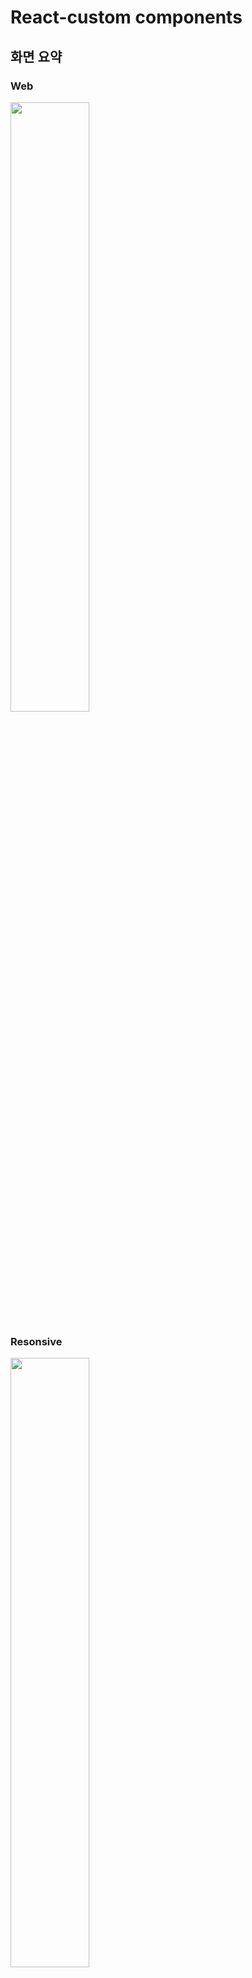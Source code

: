 # React-custom components
## 화면 요약
### Web
<img src="https://user-images.githubusercontent.com/87353284/162345615-7bb0c511-cbbc-49ee-ab96-34c7ec6c0969.gif" width="50%"/>

### Resonsive
<img src="https://user-images.githubusercontent.com/87353284/162367564-4b511dcf-3d9e-4115-b80d-6b3696c074eb.gif" width="50%"/>

Mobile 버전에서 좌측 상단의 메뉴를 클릭하면 메뉴바가 활성화됩니다.

<img src="https://user-images.githubusercontent.com/87353284/162757077-c5cb585d-0c83-40c9-8f9e-bd164233e356.gif" width="30%"/>

메뉴바 기능을 구현하는 과정에서 리액트 컴포넌트 렌더링 에러 이슈가 있었습니다.
```
Cannot update a component (xxx) while rendering a different component (xxx)
```

리액트에서 다른 구성요소를 렌더링하는 동안 특정 구성 요소를 업데이트 할 수 없다는 의미의 에러입니다. 
전역저장소(Redux toolkit 사용)에 영향을 주는 2개의 컴포넌트와 useSelector로 전역저장소를 참조하는 1개의 컴포넌트에서
데이터의 흐름을 단방향으로 흐르게끔 코드를 구현하여 해결하였습니다.

[에러핸들링 깃허브 이슈 링크](https://github.com/holystorySeo/react-custom-component/issues/13)

[에러핸들링 블로그 링크[detail version]](https://jobcoding.tistory.com/230)

## 화면 설명
React.js를 활용하여 custom component를 구현하고 있습니다.  
기능 구현에 직접적인 영향을 주는 라이브러리는 사용하지 않고 있습니다.

[페이지 링크](https://react-custom-component.vercel.app/)

React-custom-components 목록
1. Toggle
2. Modal
3. Tab
4. Tag
5. AutoComplete
6. ClickToEdit
7. Carousel - index, slider
8. Infinite scroll (예정)
9. Loading (예정)


## 구현 방법
리액트의 Hook인 useState, useEffect, useRef를 활용하여  
입력값과 이벤트 핸들러에 따라 component 기능이 작동하도록 하였습니다.

### `Toggle`
#### 설명
useState를 사용하여 토글 버튼의 on/off 상태값을 체크합니다. 토글 버튼 제어를 위해서 toggleHandler라는 이벤트 핸들러를 사용하여 클릭할 때마다 상태값을 True/False로 체크했습니다. toggle 상태를 설명하는 description(toggle Switch on || toggle Switch off)은 조건부 연산자를 활용하여 구현하였습니다.

#### 기술 이슈
1.CSS: 토글 원이 이동을 하면서 배경색이 원의 중간까지만 채워지는 느낌의 효과   
<br>
[수정 전]: 한번에 배경색이 변합니다.

![Toggle 수정 전](https://user-images.githubusercontent.com/87353284/155888438-f5439d12-be82-4ca9-8b6f-54c47cedfb05.gif)  
<br>

[수정 후]: 토글 원의 이동과 함께 원의 중간까지만 배경색이 변합니다.

![Toggle 수정 후](https://user-images.githubusercontent.com/87353284/155888153-40f63f11-e920-45d8-959a-a366e4462960.gif)  

#### 해결 방법
background의 linear-gradient와 background-size 200%로 설정하여 해결하였습니다. linear-gradient(to left,  ${subColor} 50%, ${mainColor} 50%) right은 오른쪽에서 왼쪽으로 gradient 효과를 주는데 subColor 50%를 시작으로 mainColor 50%으로 색깔이 점차 변한다는 의미입니다. 그런데 이 설정의 상태에서 background-size를 200%(100%이 아님)으로 주면 mainColor 50%을 준게 결국에는 mainColr 100%와 동일한 효과를 주게 되는 것입니다.

토글 버튼을 누르면 background: linear-gradient(to right,  ${mainColor} 50%, ${subColor} 50%) left으로 바뀌는데 이건 왼쪽에서 오른쪽으로 mainColor에서 subColor로 바뀐다는 의미인데 처음과는 반대로 subColor 50%을 준게 background-size 200% 설정에 영향을 받아 subColor 100%와 동일하게 됩니다.

```js
>.toggle-container {
    background: linear-gradient(to left,  ${subColor} 50%, ${mainColor} 50%) right;
    background-size: 200%;
    transition: 1s;
    &.toggle--checked {
      background: linear-gradient(to right,  ${mainColor} 50%, ${subColor} 50%) left;
      background-size: 200%;
      transition: 1s;
    }
```

### `Modal`
#### 설명
Modal 컴포넌트는 useState를 사용하여 모달 창의 open/close 여부를 확인할 수 있도록 하였습니다.
모달창과 배경을 제어하기 위해 이벤트 핸들러 modalHanlder를 사용하였습니다.
모달 Background 컴포넌트는 modal이 열릴 때 뒤의 배경을 어둡게 만들어 줍니다.
github 이미지를 클릭하면 본인의 github로 이동합니다.

클릭하면 open Modal 버튼이 색상이 변하면서 활성화되는 것을 보실 수 있습니다.

<img src="https://user-images.githubusercontent.com/87353284/162758556-e5290ced-4e12-4ee4-b508-d0750a0698d7.gif" width="40%" />


#### 구현 화면
#### Web
<img src="https://user-images.githubusercontent.com/87353284/162754099-79c98597-81a5-4ca2-8220-157b5bb8aada.gif" width="40%" />

#### Mobile
<img src="https://user-images.githubusercontent.com/87353284/162754602-5fae4b4a-8f34-4ff8-bd7e-f57b56e23321.gif" width="20%"/>


### `Tab`
#### 설명
Tab 컴포넌트는 탭 메뉴 정보를 menuArr이라는 배열에 미리 담았고 특정 탭을 클릭할 때마다 index가 변경되는 상태값 체크를 위해 useState를 사용하였습니다. li 태그로 메뉴를 생성하고, 각 메뉴 탭을 클릭하였을 경우 뷰가 전환되도록 index 상태값을 변경시키주는 이벤트 핸들러 tabHanlder를 사용하였습니다. 조건부 연산자를 활용하여 클릭한 탭 메뉴만 변하도록 submeno-focused 클래스 변환을 구현하였습니다.

#### 추가 구현 기능
문제의 정답을 확인할 수 있는 문제 풀이 기능을 추가하여서 모듈의 기능을 풍성하게 하였습니다.

<img src="https://user-images.githubusercontent.com/87353284/162759586-7b4a1d62-4ed3-4a9d-9b70-270878b88816.gif" width="40%" />

#### 기술 이슈
1. 보기를 선택한 상태에서 다른 보기를 선택하면 선택한 보기외에 나머지 보기를 선택하지 않은 상태로 변경하기
2. 이미 체크한 보기를 다시 선택하면 선택하지 않은 상태로 변경하기

<img src="https://user-images.githubusercontent.com/87353284/162765878-78a0ae15-18a9-4399-a76e-e27d258bc681.gif" />

#### 해결 방법
document.querySelectorAll(`input[type=checkbox]`).forEach로 순회하여 el.checked = false로 할당하였습니다. checkedValue 상태변수에 현재 선택된 보기의 value값을 할당하고 클릭 이벤트 콜백함수로 전달된 인자의 value값과 checkedValue 값이 같으면 '이미 클릭된 요소를 다시 클릭한 것으로 확인'하여 checked 여부를 false로 변경하는 방식으로 해결하였습니다.

```js
    if (checkedValue === target.value) {
      // 이미 클릭된 요소를 다시 클릭하면 checked 여부 false로 변경
      target.checked = false;
      setCheckedValue('');
    } else {
      // 클릭되지 않은 요소를 클릭하면 그 요소를 제외한 나머지는 checked false로 변경
      document.querySelectorAll(`input[type=checkbox]`).forEach((el) => {
        el.checked = false;
      });
      target.checked = true;
      setCheckedValue(target.value);
    }
```

### `Tag`

Tag 컴포넌트는 tagData라는 배열 형태의 상태를 가집니다. inputValue 상태로 입력값을 체크하고 Enter를 누르면 addTagData 이벤트 핸들러가 작동하여 기존의 배열값에 추가가 되어서 랜더링 됩니다.

TagCloseIcon을 클릭하면 removeTagData 함수가 작동하여 배열에서 해당 index를 가진 태그가 삭제되게 됩니다.

### `AutoComplete`

AutoCmoplete 컴포넌트는 hasText 상태값으로 input 값의 유무를 확인합니다. matchedListsms 추천 항목을 dropDown 형식으로 보일 수 있도록 filter 역할을 합니다.

handleCloseDropDown 이벤트 핸들러는 AutoCompleteContainer 영역 밖을 클릭하면 input창이 초기화되는 역할을 합니다.

li 태그로 구현된 추천항목 목록에서 개별 목록을 선택하면 input 창의 값을 선택한 값으로 바꾸어 주는 selectList 함수도 있습니다. 

handleCloseDropDown 도 onClick함수이기 때문에 selectList 함수에는 부모 요소에 이벤트가 전달되는 이벤트 버블링 방지를 위해 stopPropagation 함수를 추가하였습니다.

### `ClickToEdit`

Myinput 컴포넌트는 isEditMode 여부를 체크하는 상태가 존재합니다. newValue 값은 isEditMode가 true일 때 작동을합니다. 조건부 렌더링을 이용하여 Edit가 가능할 때 inputEidt 컴포넌트를 불러옵니다.

onBlur 이벤트는 브라우저 창이 포커스를 잃었을 경우에 동작되며 커서가 input 태그를 떠나게 되면 EditMode가 false가 되며 input에 입력되어 있는 값이 아래의 텍스트 영역의 값으로 업데이트 됩니다.

## 어려웠던 점과 해결방법(에러 핸들링)

1. Tag : TagContainer 안에 input 태그와 Close 버튼이 함께 있는 상태에서 input태그에 커서를 놓았을 때 focus가 되는 부분을 없애고 TagContainer가 focust 처리되는 기능을 구현하려고 하였으나 잘되지 않았습니다. CSS 의사클래스(가상클래스) focus-within을 활용하여 문제를 해결하였습니다.
(추가로 볼만한 것들 - :focus, :focus-visible)

2. AutoComplete : 추천항목 리스트 드랍다운 CSS 구현이 어려웠습니다. input 태그를 감싸는 container의 border값을 top-left, top-right를 변화시켜 주어서 위에 있는 input태그와 아래로 펼쳐지는 드랍다운이 하나의 모양인것 처럼 구현해서 해결하였습니다.

3. ClickToEdit : 지금까지 custom 컴포넌트와 달리 2개의 return문을 가지고 있습니다. MyInput 컴포넌트와 ClickToEdit 컴포넌트 이렇게 2개입니다. 마치 컴포넌트 폴더와 page 폴더로 나누어진 것과 같습니다. MyInput 컴포넌트는 ClickToEdit의 자식 컴포넌트로 props를 전달받습니다. props 전달없이 단 한개의 컴포넌트 안에 모든 상태값을 넣었다면 다소 복잡해질 수 있는 코드 구조를 잘게 나누어서 구현했습니다.

## 실행 방법


